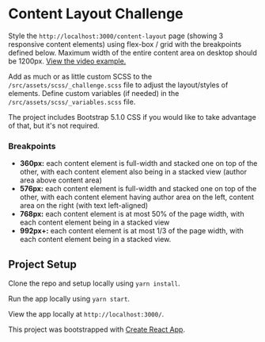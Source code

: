 # Content Layout Challenge

Style the `http://localhost:3000/content-layout` page (showing 3 responsive content elements) using flex-box / grid with the breakpoints defined below. Maximum width of the entire content area on desktop should be 1200px. [View the video example.](https://www.loom.com/share/ff22e61d7e914976913985aa2390efbb)

Add as much or as little custom SCSS to the `/src/assets/scss/_challenge.scss` file to adjust the layout/styles of elements. Define custom variables (if needed) in the `/src/assets/scss/_variables.scss` file.

The project includes Bootstrap 5.1.0 CSS if you would like to take advantage of that, but it's not required.

### Breakpoints

- **360px:** each content element is full-width and stacked one on top of the other, with each content element also being in a stacked view (author area above content area)
- **576px:** each content element is full-width and stacked one on top of the other, with each content element having author area on the left, content area on the right (with text left-aligned)
- **768px:** each content element is at most 50% of the page width, with each content element being in a stacked view
- **992px+:** each content element is at most 1/3 of the page width, with each content element being in a stacked view.

## Project Setup

Clone the repo and setup locally using `yarn install`.

Run the app locally using `yarn start`.

View the app locally at `http://localhost:3000/`.

This project was bootstrapped with [Create React App](https://github.com/facebook/create-react-app).
